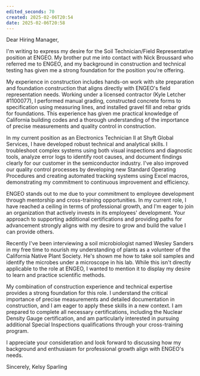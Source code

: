 ```yaml
---
edited_seconds: 70
created: 2025-02-06T20:54
date: 2025-02-06T20:58
---
```

Dear Hiring Manager,

I'm writing to express my desire for the Soil Technician/Field Representative position at ENGEO. My brother put me into contact with Nick Broussard who referred me to ENGEO, and my background in construction and technical testing has given me a strong foundation for the position you're offering.

My experience in construction includes hands-on work with site preparation and foundation construction that aligns directly with ENGEO's field representation needs. Working under a licensed contractor (Kyle Letcher #1100077), I performed manual grading, constructed concrete forms to specification using measuring lines, and installed gravel fill and rebar grids for foundations. This experience has given me practical knowledge of California building codes and a thorough understanding of the importance of precise measurements and quality control in construction.

In my current position as an Electronics Technician II at Shyft Global Services, I have developed robust technical and analytical skills. I troubleshoot complex systems using both visual inspections and diagnostic tools, analyze error logs to identify root causes, and document findings clearly for our customer in the semiconductor industry. I've also improved our quality control processes by developing new Standard Operating Procedures and creating automated tracking systems using Excel macros, demonstrating my commitment to continuous improvement and efficiency.

ENGEO stands out to me due to your commitment to employee development through mentorship and cross-training opportunities. In my current role, I have reached a ceiling in terms of professional growth, and I'm eager to join an organization that actively invests in its employees' development. Your approach to supporting additional certifications and providing paths for advancement strongly aligns with my desire to grow and build the value I can provide others.

Recently I've been interviewing a soil microbiologist named Wesley Sanders in my free time to nourish my understanding of plants as a volunteer of the California Native Plant Society. He's shown me how to take soil samples and identify the microbes under a microscope in his lab. While this isn't directly applicable to the role at ENGEO, I wanted to mention it to display my desire to learn and practice scientific methods. 

My combination of construction experience and technical expertise provides a strong foundation for this role. I understand the critical importance of precise measurements and detailed documentation in construction, and I am eager to apply these skills in a new context. I am prepared to complete all necessary certifications, including the Nuclear Density Gauge certification, and am particularly interested in pursuing additional Special Inspections qualifications through your cross-training program.

I appreciate your consideration and look forward to discussing how my background and enthusiasm for professional growth align with ENGEO's needs.

Sincerely,
Kelsy Sparling